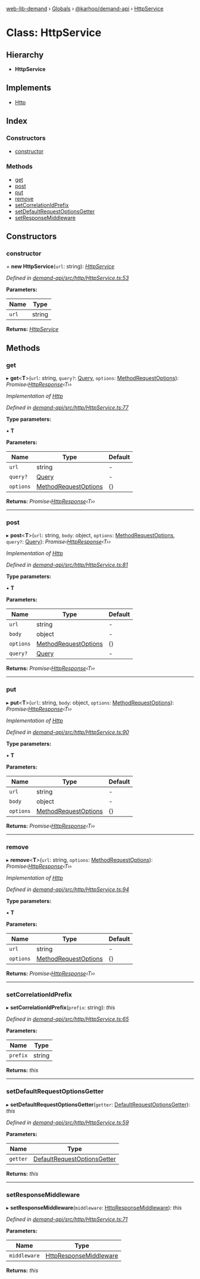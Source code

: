 [web-lib-demand](../README.md) › [Globals](../globals.md) › [@karhoo/demand-api](../modules/_karhoo_demand_api.md) › [HttpService](_karhoo_demand_api.httpservice.md)

# Class: HttpService

## Hierarchy

* **HttpService**

## Implements

* [Http](../interfaces/_karhoo_demand_api.http.md)

## Index

### Constructors

* [constructor](_karhoo_demand_api.httpservice.md#constructor)

### Methods

* [get](_karhoo_demand_api.httpservice.md#get)
* [post](_karhoo_demand_api.httpservice.md#post)
* [put](_karhoo_demand_api.httpservice.md#put)
* [remove](_karhoo_demand_api.httpservice.md#remove)
* [setCorrelationIdPrefix](_karhoo_demand_api.httpservice.md#setcorrelationidprefix)
* [setDefaultRequestOptionsGetter](_karhoo_demand_api.httpservice.md#setdefaultrequestoptionsgetter)
* [setResponseMiddleware](_karhoo_demand_api.httpservice.md#setresponsemiddleware)

## Constructors

###  constructor

\+ **new HttpService**(`url`: string): *[HttpService](_karhoo_demand_api.httpservice.md)*

*Defined in [demand-api/src/http/HttpService.ts:53](https://github.com/karhoo/web-lib-demand/blob/af835b5/packages/demand-api/src/http/HttpService.ts#L53)*

**Parameters:**

Name | Type |
------ | ------ |
`url` | string |

**Returns:** *[HttpService](_karhoo_demand_api.httpservice.md)*

## Methods

###  get

▸ **get**<**T**>(`url`: string, `query?`: [Query](../modules/_karhoo_demand_api.md#query), `options`: [MethodRequestOptions](../modules/_karhoo_demand_api.md#methodrequestoptions)): *Promise‹[HttpResponse](../modules/_karhoo_demand_api.md#httpresponse)‹T››*

*Implementation of [Http](../interfaces/_karhoo_demand_api.http.md)*

*Defined in [demand-api/src/http/HttpService.ts:77](https://github.com/karhoo/web-lib-demand/blob/af835b5/packages/demand-api/src/http/HttpService.ts#L77)*

**Type parameters:**

▪ **T**

**Parameters:**

Name | Type | Default |
------ | ------ | ------ |
`url` | string | - |
`query?` | [Query](../modules/_karhoo_demand_api.md#query) | - |
`options` | [MethodRequestOptions](../modules/_karhoo_demand_api.md#methodrequestoptions) | {} |

**Returns:** *Promise‹[HttpResponse](../modules/_karhoo_demand_api.md#httpresponse)‹T››*

___

###  post

▸ **post**<**T**>(`url`: string, `body`: object, `options`: [MethodRequestOptions](../modules/_karhoo_demand_api.md#methodrequestoptions), `query?`: [Query](../modules/_karhoo_demand_api.md#query)): *Promise‹[HttpResponse](../modules/_karhoo_demand_api.md#httpresponse)‹T››*

*Implementation of [Http](../interfaces/_karhoo_demand_api.http.md)*

*Defined in [demand-api/src/http/HttpService.ts:81](https://github.com/karhoo/web-lib-demand/blob/af835b5/packages/demand-api/src/http/HttpService.ts#L81)*

**Type parameters:**

▪ **T**

**Parameters:**

Name | Type | Default |
------ | ------ | ------ |
`url` | string | - |
`body` | object | - |
`options` | [MethodRequestOptions](../modules/_karhoo_demand_api.md#methodrequestoptions) | {} |
`query?` | [Query](../modules/_karhoo_demand_api.md#query) | - |

**Returns:** *Promise‹[HttpResponse](../modules/_karhoo_demand_api.md#httpresponse)‹T››*

___

###  put

▸ **put**<**T**>(`url`: string, `body`: object, `options`: [MethodRequestOptions](../modules/_karhoo_demand_api.md#methodrequestoptions)): *Promise‹[HttpResponse](../modules/_karhoo_demand_api.md#httpresponse)‹T››*

*Implementation of [Http](../interfaces/_karhoo_demand_api.http.md)*

*Defined in [demand-api/src/http/HttpService.ts:90](https://github.com/karhoo/web-lib-demand/blob/af835b5/packages/demand-api/src/http/HttpService.ts#L90)*

**Type parameters:**

▪ **T**

**Parameters:**

Name | Type | Default |
------ | ------ | ------ |
`url` | string | - |
`body` | object | - |
`options` | [MethodRequestOptions](../modules/_karhoo_demand_api.md#methodrequestoptions) | {} |

**Returns:** *Promise‹[HttpResponse](../modules/_karhoo_demand_api.md#httpresponse)‹T››*

___

###  remove

▸ **remove**<**T**>(`url`: string, `options`: [MethodRequestOptions](../modules/_karhoo_demand_api.md#methodrequestoptions)): *Promise‹[HttpResponse](../modules/_karhoo_demand_api.md#httpresponse)‹T››*

*Implementation of [Http](../interfaces/_karhoo_demand_api.http.md)*

*Defined in [demand-api/src/http/HttpService.ts:94](https://github.com/karhoo/web-lib-demand/blob/af835b5/packages/demand-api/src/http/HttpService.ts#L94)*

**Type parameters:**

▪ **T**

**Parameters:**

Name | Type | Default |
------ | ------ | ------ |
`url` | string | - |
`options` | [MethodRequestOptions](../modules/_karhoo_demand_api.md#methodrequestoptions) | {} |

**Returns:** *Promise‹[HttpResponse](../modules/_karhoo_demand_api.md#httpresponse)‹T››*

___

###  setCorrelationIdPrefix

▸ **setCorrelationIdPrefix**(`prefix`: string): *this*

*Defined in [demand-api/src/http/HttpService.ts:65](https://github.com/karhoo/web-lib-demand/blob/af835b5/packages/demand-api/src/http/HttpService.ts#L65)*

**Parameters:**

Name | Type |
------ | ------ |
`prefix` | string |

**Returns:** *this*

___

###  setDefaultRequestOptionsGetter

▸ **setDefaultRequestOptionsGetter**(`getter`: [DefaultRequestOptionsGetter](../modules/_karhoo_demand_api.md#defaultrequestoptionsgetter)): *this*

*Defined in [demand-api/src/http/HttpService.ts:59](https://github.com/karhoo/web-lib-demand/blob/af835b5/packages/demand-api/src/http/HttpService.ts#L59)*

**Parameters:**

Name | Type |
------ | ------ |
`getter` | [DefaultRequestOptionsGetter](../modules/_karhoo_demand_api.md#defaultrequestoptionsgetter) |

**Returns:** *this*

___

###  setResponseMiddleware

▸ **setResponseMiddleware**(`middleware`: [HttpResponseMiddleware](../modules/_karhoo_demand_api.md#httpresponsemiddleware)): *this*

*Defined in [demand-api/src/http/HttpService.ts:71](https://github.com/karhoo/web-lib-demand/blob/af835b5/packages/demand-api/src/http/HttpService.ts#L71)*

**Parameters:**

Name | Type |
------ | ------ |
`middleware` | [HttpResponseMiddleware](../modules/_karhoo_demand_api.md#httpresponsemiddleware) |

**Returns:** *this*
